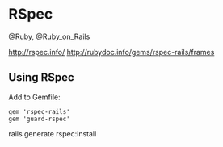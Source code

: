 # RSpec
@Ruby, @Ruby_on_Rails

<http://rspec.info/>
<http://rubydoc.info/gems/rspec-rails/frames>

Using RSpec
-----------

Add to Gemfile:

	gem 'rspec-rails'
	gem 'guard-rspec'



 rails generate rspec:install



